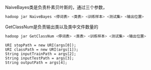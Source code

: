 NaiveBayes类是负责朴素贝叶斯的，通过三个参数，



```powershell
hadoop jar NaiveBayes <停词表> <类表> <训练样本> <测试集> <输出位置>
```

GetClassNum是负责输出类以及类中文件数量的

```powershell
hadoop jar GetClassNum <停词表> <类表> <训练样本> <测试集> <输出位置>
```

```
URI stopPath = new URI(args[0]);
URI classPath = new URI(args[1]);
String inputTrainPath = args[2];
String inputTestPath = args[3];
String outputPath = args[4];
```

